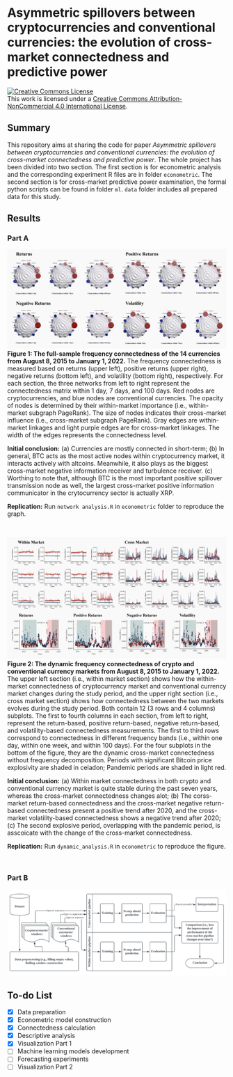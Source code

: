# __Asymmetric spillovers between cryptocurrencies and conventional currencies: the evolution of cross-market connectedness and predictive power__

<a rel="license" href="http://creativecommons.org/licenses/by-nc/4.0/"><img alt="Creative Commons License" style="border-width:0" src="https://i.creativecommons.org/l/by-nc/4.0/88x31.png" /></a><br />This work is licensed under a <a rel="license" href="http://creativecommons.org/licenses/by-nc/4.0/">Creative Commons Attribution-NonCommercial 4.0 International License</a>.

## __Summary__
This repository aims at sharing the code for paper _Asymmetric spillovers between cryptocurrencies and conventional currencies: the evolution of cross-market connectedness and predictive power_. The whole project has been divided into two section. The first section is for econometric analysis and the corresponding experiment R files are in folder <code>econometric</code>. The second section is for cross-market predictive power examination, the formal python scripts can be found in folder <code>ml</code>. <code>data</code> folder includes all prepared data for this study.

## __Results__
### __Part A__
![img1](img1.png)
__Figure 1: The full-sample frequency connectedness of the 14 currencies from August 8, 2015 to January 1, 2022.__ The frequency connectedness is measured based on returns (upper left), positive returns (upper right), negative returns (bottom left), and volatility (bottom right), respectively. For each section, the three networks from left to right represent the connectedness matrix within 1 day, 7 days, and 100 days. Red nodes are cryptocurrencies, and blue nodes are conventional currencies. The opacity of nodes is determined by their within-market importance (i.e., within-market subgraph PageRank). The size of nodes indicates their cross-market influence (i.e., cross-market subgraph PageRank). Gray edges are within-market linkages and light purple edges are for cross-market linkages. The width of the edges represents the connectedness level.

__Initial conclusion:__ (a) Currencies are mostly connected in short-term; (b) In general, BTC acts as the most active nodes within cryptocurrency market, it interacts actively with altcoins. Meanwhile, it also plays as the biggest cross-market negative information receiver and turbulence receiver. (c) Worthing to note that, although BTC is the most important positive spillover transmission node as well, the largest cross-market positive information communicator in the crytocurrency sector is actually XRP. 

__Replication:__ Run <code>network analysis.R</code> in <code>econometric</code> folder to reproduce the graph.

<br>

![img2](img2.png)
__Figure 2: The dynamic frequency connectedness of crypto and conventional currency markets from August 8, 2015 to January 1, 2022.__ The upper left section (i.e., within market section) shows how the within-market connectedness of cryptocurrency market and conventional currency market changes during the study period, and the upper right section (i.e., cross market section) shows how connectedness between the two markets evolves during the study period. Both contain 12 (3 rows and 4 columns) subplots. The first to fourth columns in each section, from left to right, represent the return-based, positive return-based, negative return-based, and volatility-based connectedness measurements. The first to third rows correspond to connectedness in different frequency bands (i.e., within one day, within one week, and within 100 days). For the four subplots in the bottom of the figure, they are the dynamic cross-market connectedness without frequency decomposition. Periods with significant Bitcoin price explosivity are shaded in celadon; Pandemic periods are shaded in light red.

__Initial conclusion:__ (a) Within market connectedness in both crypto and conventional currency market is quite stable during the past seven years, whereas the cross-market connectedness changes alot; (b) The corss-market return-based connectedness and the cross-market negative return-based connectedness present a positive trend after 2020, and the cross-market volatility-based connectedness shows a negative trend after 2020; (c) The second explosive period, overlapping with the pandemic period, is asscoicate with the change of the cross-market connectedness.

__Replication:__ Run <code>dynamic_analysis.R</code> in <code>econometric</code> to reproduce the figure.

<br>

### __Part B__
![img3](img3.png)

## __To-do List__
- [x] Data preparation
- [x] Econometric model construction
- [x] Connectedness calculation
- [x] Descriptive analysis
- [x] Visualization Part 1
- [ ] Machine learning models development
- [ ] Forecasting experiments
- [ ] Visualization Part 2

